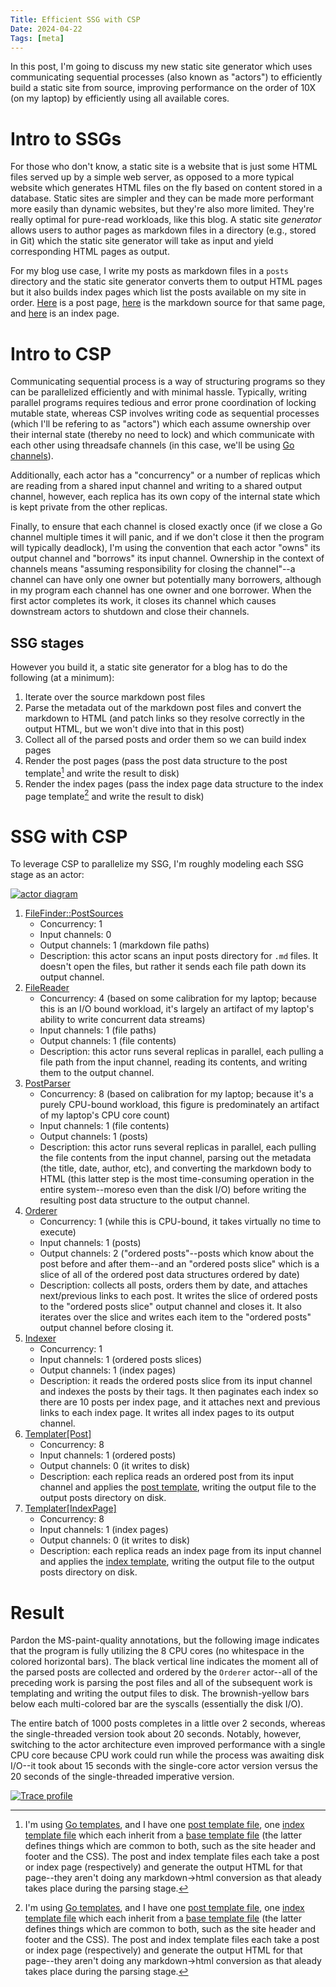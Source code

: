 ```yaml
---
Title: Efficient SSG with CSP
Date: 2024-04-22
Tags: [meta]
---
```


In this post, I'm going to discuss my new static site generator which uses
communicating sequential processes (also known as "actors") to efficiently build
a static site from source, improving performance on the order of 10X (on my
laptop) by efficiently using all available cores.

<!-- more -->

# Intro to SSGs

For those who don't know, a static site is a website that is just some HTML
files served up by a simple web server, as opposed to a more typical website
which generates HTML files on the fly based on content stored in a database.
Static sites are simpler and they can be made more performant more easily than
dynamic websites, but they're also more limited. They're really optimal for
pure-read workloads, like this blog. A static site *generator* allows users to
author pages as markdown files in a directory (e.g., stored in Git) which the
static site generator will take as input and yield corresponding HTML pages as
output.

For my blog use case, I write my posts as markdown files in a `posts` directory
and the static site generator converts them to output HTML pages but it also
builds index pages which list the posts available on my site in order.
[Here](./blog-infra-updates.md) is a post page,
[here](https://github.com/weberc2/blog/blob/9a12a84/posts/blog-infra-updates.md?plain=1)
is the markdown source for that same page, and [here](/index.html) is an index
page.

# Intro to CSP

Communicating sequential process is a way of structuring programs so they can be
parallelized efficiently and with minimal hassle. Typically, writing parallel
programs requires tedious and error prone coordination of locking mutable state,
whereas CSP involves writing code as sequential processes (which I'll be
refering to as "actors") which each assume ownership over their internal state
(thereby no need to lock) and which communicate with each other using threadsafe
channels (in this case, we'll be using [Go
channels](https://go.dev/tour/concurrency/2)).

Additionally, each actor has a "concurrency" or a number of replicas which are
reading from a shared input channel and writing to a shared output channel,
however, each replica has its own copy of the internal state which is kept
private from the other replicas.

Finally, to ensure that each channel is closed exactly once (if we close a Go
channel multiple times it will panic, and if we don't close it then the program
will typically deadlock), I'm using the convention that each actor "owns" its
output channel and "borrows" its input channel. Ownership in the context of
channels means "assuming responsibility for closing the channel"--a channel can
have only one owner but potentially many borrowers, although in my program each
channel has one owner and one borrower. When the first actor completes its work,
it closes its channel which causes downstream actors to shutdown and close their
channels.

## SSG stages

However you build it, a static site generator for a blog has to do the
following (at a minimum):

1. Iterate over the source markdown post files
2. Parse the metadata out of the markdown post files and convert the markdown to
   HTML (and patch links so they resolve correctly in the output HTML, but we
   won't dive into that in this post)
3. Collect all of the parsed posts and order them so we can build index pages
4. Render the post pages (pass the post data structure to the post template[^0]
   and write the result to disk)
5. Render the index pages (pass the index page data structure to the index page
   template[^0] and write the result to disk)

# SSG with CSP

To leverage CSP to parallelize my SSG, I'm roughly modeling each SSG stage as an actor:

[![actor diagram][actor-diagram]][actor-diagram]

1. [FileFinder::PostSources](https://github.com/weberc2/futhorc/blob/19171b9/pkg/futhorc/filefinder.go)
   * Concurrency: 1
   * Input channels: 0
   * Output channels: 1 (markdown file paths)
   * Description: this actor scans an input posts directory for `.md` files. It
     doesn't open the files, but rather it sends each file path down its output
     channel.
2. [FileReader](https://github.com/weberc2/futhorc/blob/19171b9/pkg/futhorc/filereader.go)
   * Concurrency: 4 (based on some calibration for my laptop; because this is an
     I/O bound workload, it's largely an artifact of my laptop's ability to
     write concurrent data streams)
   * Input channels: 1 (file paths)
   * Output channels: 1 (file contents)
   * Description: this actor runs several replicas in parallel, each pulling a
     file path from the input channel, reading its contents, and writing them to
     the output channel.
3. [PostParser](https://github.com/weberc2/futhorc/blob/19171b9/pkg/futhorc/postparser.go)
   * Concurrency: 8 (based on calibration for my laptop; because it's a purely
     CPU-bound workload, this figure is predominately an artifact of my laptop's
     CPU core count)
   * Input channels: 1 (file contents)
   * Output channels: 1 (posts)
   * Description: this actor runs several replicas in parallel, each pulling the
     file contents from the input channel, parsing out the metadata (the title,
     date, author, etc), and converting the markdown body to HTML (this latter
     step is the most time-consuming operation in the entire system--moreso even
     than the disk I/O) before writing the resulting post data structure to the
     output channel.
4. [Orderer](https://github.com/weberc2/futhorc/blob/19171b9/pkg/futhorc/orderer.go)
   * Concurrency: 1 (while this is CPU-bound, it takes virtually no time to execute)
   * Input channels: 1 (posts)
   * Output channels: 2 ("ordered posts"--posts which know about the post before
     and after them--and an "ordered posts slice" which is a slice of all of the
     ordered post data structures ordered by date)
   * Description: collects all posts, orders them by date, and attaches
     next/previous links to each post. It writes the slice of ordered posts to
     the "ordered posts slice" output channel and closes it. It also iterates
     over the slice and writes each item to the "ordered posts" output channel
     before closing it.
5. [Indexer](https://github.com/weberc2/futhorc/blob/19171b9/pkg/futhorc/indexer.go)
   * Concurrency: 1
   * Input channels: 1 (ordered posts slices)
   * Output channels: 1 (index pages)
   * Description: it reads the ordered posts slice from its input channel and
     indexes the posts by their tags. It then paginates each index so there are
     10 posts per index page, and it attaches next and previous links to each
     index page. It writes all index pages to its output channel.
6. [Templater[Post]](https://github.com/weberc2/futhorc/blob/19171b9/pkg/futhorc/templater.go)
   * Concurrency: 8
   * Input channels: 1 (ordered posts)
   * Output channels: 0 (it writes to disk)
   * Description: each replica reads an ordered post from its input channel and
     applies the [post template][post-template], writing the output file to the output posts directory on disk.
7. [Templater[IndexPage]](https://github.com/weberc2/futhorc/blob/19171b9/pkg/futhorc/templater.go)
   * Concurrency: 8
   * Input channels: 1 (index pages)
   * Output channels: 0 (it writes to disk)
   * Description: each replica reads an index page from its input channel and
     applies the [index template][index-template], writing the output file to
     the output posts directory on disk.

# Result

Pardon the MS-paint-quality annotations, but the following image indicates that
the program is fully utilizing the 8 CPU cores (no whitespace in the colored
horizontal bars). The black vertical line indicates the moment all of the parsed
posts are collected and ordered by the `Orderer` actor--all of the preceding
work is parsing the post files and all of the subsequent work is templating and
writing the output files to disk. The brownish-yellow bars below each
multi-colored bar are the syscalls (essentially the disk I/O).

The entire batch of 1000 posts completes in a little over 2 seconds, whereas the
single-threaded version took about 20 seconds. Notably, however, switching to
the actor architecture even improved performance with a single CPU core because
CPU work could run while the process was awaiting disk I/O--it took about 15
seconds with the single-core actor version versus the 20 seconds of the
single-threaded imperative version.

[![Trace profile][trace-profile]][trace-profile]

[post-template]: https://github.com/weberc2/blog/blob/84d33a2/theme/post-template.html
[index-template]: https://github.com/weberc2/blog/blob/84d33a2/theme/index-template.html
[actor-diagram]: /assets/posts/efficient-ssg-with-csp/ssg-actor-architecture.png
[trace-profile]: /assets/posts/efficient-ssg-with-csp/trace.png

[^0]: I'm using [Go templates](https://pkg.go.dev/html/template), and I have one
      [post template file][post-template], one [index template
      file][index-template] which each inherit from a [base template
      file](https://github.com/weberc2/blog/blob/84d33a2/theme/base-template.html)
      (the latter defines things which are common to both, such as the site
      header and footer and the CSS). The post and index template files each
      take a post or index page (respectively) and generate the output HTML for
      that page--they aren't doing any markdown->html conversion as that aleady
      takes place during the parsing stage.
